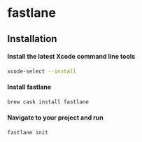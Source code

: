 # fastlane

## Installation

#### Install the latest Xcode command line tools

```bash
xcode-select --install
```

#### Install fastlane

```bash
brew cask install fastlane
```

#### Navigate to your project and run

```text
fastlane init
```

